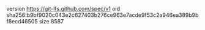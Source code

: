 version https://git-lfs.github.com/spec/v1
oid sha256:b9bf9020c043e2c627403b276ce963e7acde9f53c2a946ea389b9bf8ecd46505
size 8587
